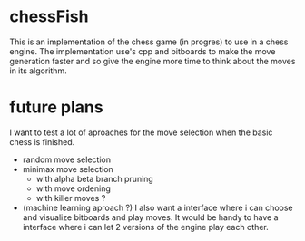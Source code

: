 # chessFish
This is an implementation of the chess game (in progres) to use in a chess engine.
The implementation use's cpp and bitboards to make the move generation faster and so give the engine more time to think about the moves in its algorithm.

# future plans
I want to test a lot of aproaches for the move selection when the basic chess is finished.
  - random move selection
  - minimax move selection
      - with alpha beta branch pruning
      - with move ordening
      - with killer moves ?
  - (machine learning aproach ?)
I also want a interface where i can choose and visualize bitboards and play moves.
It would be handy to have a interface where i can let 2 versions of the engine play each other.
